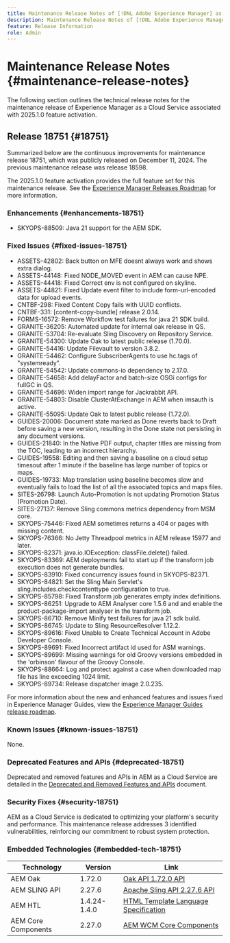 ```yaml
---
title: Maintenance Release Notes of [!DNL Adobe Experience Manager] as a Cloud Service associated with 2025.1.0 feature activation.
description: Maintenance Release Notes of [!DNL Adobe Experience Manager] as a Cloud Service associated with 2025.1.0 feature activation.
feature: Release Information
role: Admin
---
```

# Maintenance Release Notes {#maintenance-release-notes}

The following section outlines the technical release notes for the maintenance release of Experience Manager as a Cloud Service associated with 2025.1.0 feature activation.
## Release 18751 {#18751}

Summarized below are the continuous improvements for maintenance release 18751, which was publicly released on December 11, 2024. The previous maintenance release was release 18598.

The 2025.1.0 feature activation provides the full feature set for this maintenance release. See the [Experience Manager Releases Roadmap](https://experienceleague.adobe.com/en/docs/experience-manager-release-information/aem-release-updates/update-releases-roadmap) for more information.

### Enhancements {#enhancements-18751}

* SKYOPS-88509: Java 21 support for the AEM SDK.

### Fixed Issues {#fixed-issues-18751}

* ASSETS-42802: Back button on MFE doesnt always work and shows extra dialog.
* ASSETS-44148: Fixed NODE_MOVED event in AEM can cause NPE.
* ASSETS-44418: Fixed Correct env is not configured on skyline.
* ASSETS-44821: Fixed Update event filter to include form-url-encoded data for upload events.
* CNTBF-298: Fixed Content Copy fails with UUID conflicts.
* CNTBF-331: [content-copy-bundle] release 2.0.14.
* FORMS-16572: Remove Workflow test failures for java 21 SDK build.
* GRANITE-36205: Automated update for internal oak release in QS.
* GRANITE-53704: Re-evaluate Sling Discovery on Repository Service.
* GRANITE-54300: Update Oak to latest public release (1.70.0).
* GRANITE-54416: Update Filevault to version 3.8.2.
* GRANITE-54462: Configure SubscriberAgents to use hc.tags of "systemready".
* GRANITE-54542: Update commons-io dependency to 2.17.0.
* GRANITE-54658: Add delayFactor and batch-size OSGi configs for fullGC in QS.
* GRANITE-54696: Widen import range for Jackrabbit API.
* GRANITE-54803: Disable ClusterAtExchange in AEM when imsauth is active.
* GRANITE-55095: Update Oak to latest public release (1.72.0).
* GUIDES-20006: Document state marked as Done reverts back to Draft before saving a new version, resulting in the Done state not persisting in any document versions.
* GUIDES-21840: In the Native PDF output, chapter titles are missing from the TOC, leading to an incorrect hierarchy.
* GUIDES-19558: Editing and then saving a baseline on a cloud setup timesout after 1 minute if the baseline has large number of topics or maps.
* GUIDES-19733: Map translation using baseline becomes slow and eventually fails to load the list of all the associated topics and maps files.
* SITES-26798: Launch Auto-Promotion is not updating Promotion Status (Promotion Date).
* SITES-27137: Remove Sling commons metrics dependency from MSM core.
* SKYOPS-75446: Fixed AEM sometimes returns a 404 or pages with missing content.
* SKYOPS-76366: No Jetty Threadpool metrics in AEM release 15977 and later.
* SKYOPS-82371: java.io.IOException: classFile.delete() failed.
* SKYOPS-83369: AEM deployments fail to start up if the transform job execution does not generate bundles.
* SKYOPS-83910: Fixed concurrency issues found in SKYOPS-82371.
* SKYOPS-84821: Set the Sling Main Servlet's sling.includes.checkcontenttype configuration to true.
* SKYOPS-85798: Fixed Transform job generates empty index definitions.
* SKYOPS-86251: Upgrade to AEM Analyser core 1.5.6 and and enable the product-package-import analyser in the transform job.
* SKYOPS-86710: Remove Minify test failures for java 21 sdk build.
* SKYOPS-86745: Update to Sling ResourceResolver 1.12.2.
* SKYOPS-89616: Fixed Unable to Create Technical Account in Adobe Developer Console.
* SKYOPS-89691: Fixed Incorrect artifact id used for ASM warnings.
* SKYOPS-89699: Missing warnings for old Groovy versions embedded in the 'orbinson' flavour of the Groovy Console.
* SKYOPS-88664: Log and protect against a case when downloaded map file has line exceeding 1024 limit.
* SKYOPS-89734: Release dispatcher image 2.0.235.

For more information about the new and enhanced features and issues fixed in Experience Manager Guides, view the [Experience Manager Guides release roadmap](https://experienceleague.adobe.com/en/docs/experience-manager-guides/using/release-info/aem-guides-releases-roadmap).

### Known Issues {#known-issues-18751}

None.

### Deprecated Features and APIs {#deprecated-18751}

Deprecated and removed features and APIs in AEM as a Cloud Service are detailed in the [Deprecated and Removed Features and APIs](/help/release-notes/deprecated-removed-features.md) document.

### Security Fixes {#security-18751}

AEM as a Cloud Service is dedicated to optimizing your platform's security and performance. This maintenance release addresses 3 identified vulnerabilities, reinforcing our commitment to robust system protection.

### Embedded Technologies {#embedded-tech-18751}

|Technology|Version|Link|
|---|---|---|
|AEM Oak | 1.72.0|[Oak API 1.72.0 API](https://www.javadoc.io/doc/org.apache.jackrabbit/oak-api/1.72.0/index.html)| 
|AEM SLING API | 2.27.6 |[Apache Sling API 2.27.6 API](https://www.javadoc.io/doc/org.apache.sling/org.apache.sling.api/latest/index.html)|
|AEM HTL| 1.4.24-1.4.0 |[HTML Template Language Specification](https://github.com/adobe/htl-spec)|
|AEM Core Components| 2.27.0|[AEM WCM Core Components](https://github.com/adobe/aem-core-wcm-components)|
